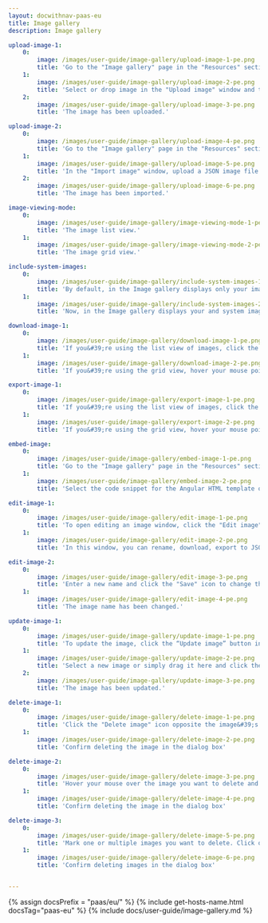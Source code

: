 ```yaml
---
layout: docwithnav-paas-eu
title: Image gallery
description: Image gallery

upload-image-1:
    0:
        image: /images/user-guide/image-gallery/upload-image-1-pe.png
        title: 'Go to the "Image gallery" page in the "Resources" section. Then, click the “Upload image” button in the top right corner of the screen;'
    1:
        image: /images/user-guide/image-gallery/upload-image-2-pe.png
        title: 'Select or drop image in the "Upload image" window and then click "Upload";'
    2:
        image: /images/user-guide/image-gallery/upload-image-3-pe.png
        title: 'The image has been uploaded.'

upload-image-2:
    0:
        image: /images/user-guide/image-gallery/upload-image-4-pe.png
        title: 'Go to the "Image gallery" page in the "Resources" section. Then, click the "Import image" icon in the top right corner of the screen;'
    1:
        image: /images/user-guide/image-gallery/upload-image-5-pe.png
        title: 'In the "Import image" window, upload a JSON image file and click "Import";'
    2:
        image: /images/user-guide/image-gallery/upload-image-6-pe.png
        title: 'The image has been imported.'

image-viewing-mode:
    0:
        image: /images/user-guide/image-gallery/image-viewing-mode-1-pe.png
        title: 'The image list view.'
    1:
        image: /images/user-guide/image-gallery/image-viewing-mode-2-pe.png
        title: 'The image grid view.'

include-system-images:
    0:
        image: /images/user-guide/image-gallery/include-system-images-1-pe.png
        title: 'By default, in the Image gallery displays only your images. Enable the "Include system images" option to view your and the system&#39;s images'
    1:
        image: /images/user-guide/image-gallery/include-system-images-2-pe.png
        title: 'Now, in the Image gallery displays your and system images.'

download-image-1:
    0:
        image: /images/user-guide/image-gallery/download-image-1-pe.png
        title: 'If you&#39;re using the list view of images, click the "Download image" icon next to the image name that you want to export. The image in image file format will be saved to your PC.'
    1:
        image: /images/user-guide/image-gallery/download-image-2-pe.png
        title: 'If you&#39;re using the grid view, hover your mouse pointer over the image you want to export and click the "Download image" icon. The image in image file format will be saved to your PC.'

export-image-1:
    0:
        image: /images/user-guide/image-gallery/export-image-1-pe.png
        title: 'If you&#39;re using the list view of images, click the "Export image to JSON" icon next to the image name that you want to download. The image in JSON format will be saved to your PC.'
    1:
        image: /images/user-guide/image-gallery/export-image-2-pe.png
        title: 'If you&#39;re using the grid view, hover your mouse pointer over the image you want to download and click the "Export image to JSON" icon. The image in JSON format will be saved to your PC.'

embed-image:
    0:
        image: /images/user-guide/image-gallery/embed-image-1-pe.png
        title: 'Go to the "Image gallery" page in the "Resources" section. Click the "Embed image" icon of the corresponding image that you want to embed;'
    1:
        image: /images/user-guide/image-gallery/embed-image-2-pe.png
        title: 'Select the code snippet for the Angular HTML template or for the components based on plain HTML, and copy the corresponding unique link for this image.'

edit-image-1:
    0:
        image: /images/user-guide/image-gallery/edit-image-1-pe.png
        title: 'To open editing an image window, click the "Edit image" icon next to the image name that you want to edit;'
    1:
        image: /images/user-guide/image-gallery/edit-image-2-pe.png
        title: 'In this window, you can rename, download, export to JSON, embed, and update image.'

edit-image-2:
    0:
        image: /images/user-guide/image-gallery/edit-image-3-pe.png
        title: 'Enter a new name and click the "Save" icon to change the image name;'
    1:
        image: /images/user-guide/image-gallery/edit-image-4-pe.png
        title: 'The image name has been changed.'

update-image-1:
    0:
        image: /images/user-guide/image-gallery/update-image-1-pe.png
        title: 'To update the image, click the “Update image” button in the image editing window;'
    1:
        image: /images/user-guide/image-gallery/update-image-2-pe.png
        title: 'Select a new image or simply drag it here and click the "Update" button;'
    2:
        image: /images/user-guide/image-gallery/update-image-3-pe.png
        title: 'The image has been updated.'

delete-image-1:
    0:
        image: /images/user-guide/image-gallery/delete-image-1-pe.png
        title: 'Click the "Delete image" icon opposite the image&#39;s name you want to delete;'
    1:
        image: /images/user-guide/image-gallery/delete-image-2-pe.png
        title: 'Confirm deleting the image in the dialog box'

delete-image-2:
    0:
        image: /images/user-guide/image-gallery/delete-image-3-pe.png
        title: 'Hover your mouse over the image you want to delete and click the "Delete image" icon;'
    1:
        image: /images/user-guide/image-gallery/delete-image-4-pe.png
        title: 'Confirm deleting the image in the dialog box'

delete-image-3:
    0:
        image: /images/user-guide/image-gallery/delete-image-5-pe.png
        title: 'Mark one or multiple images you want to delete. Click on the "Delete" bin icon in the top right corner;'
    1:
        image: /images/user-guide/image-gallery/delete-image-6-pe.png
        title: 'Confirm deleting images in the dialog box'


---
```


{% assign docsPrefix = "paas/eu/" %}
{% include get-hosts-name.html docsTag="paas-eu" %}
{% include docs/user-guide/image-gallery.md %}